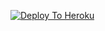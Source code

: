 [![Deploy To Heroku](https://www.herokucdn.com/deploy/button.svg)](https://heroku.com/deploy?template=https://github.com/Allclassespatna1/-lech)
